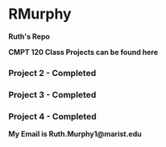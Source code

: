 # RMurphy
<p> <b>Ruth's Repo </p>
<b>CMPT 120 Class Projects  can be found here</b>
<h3> Project 2 - Completed </h3>
<h3> Project 3 - Completed </h3>
<h3> Project 4 - Completed </h3>
<p> My Email is Ruth.Murphy1@marist.edu </p>
